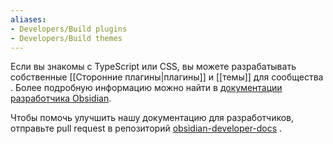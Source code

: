 ```yaml
---
aliases:
- Developers/Build plugins
- Developers/Build themes
---
```


Если вы знакомы с TypeScript или CSS, вы можете разрабатывать собственные [[Сторонние плагины|плагины]] и [[темы]] для сообщества .
Более подробную информацию можно найти в [документации разработчика Obsidian](https://docs.obsidian.md).

Чтобы помочь улучшить нашу документацию для разработчиков, отправьте pull request в репозиторий [obsidian-developer-docs](https://github.com/obsidianmd/obsidian-developer-docs) .